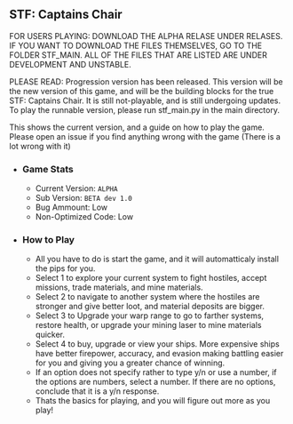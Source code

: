 ## STF: Captains Chair

FOR USERS PLAYING: DOWNLOAD THE ALPHA RELASE UNDER RELASES. IF YOU WANT TO DOWNLOAD THE FILES THEMSELVES, GO TO THE FOLDER STF_MAIN. ALL OF THE FILES THAT ARE LISTED ARE UNDER DEVELOPMENT AND UNSTABLE.

PLEASE READ: Progression version has been released. This version will be the new version of this game, and will be the building blocks for the true STF: Captains Chair. It is still not-playable, and is still undergoing updates. To play the runnable version, please run stf_main.py in the main directory.

This shows the current version, and a guide on how to play the game.
Please open an issue if you find anything wrong with the game (There is a lot wrong with it)

- ### Game Stats
    - Current Version: `ALPHA`
    - Sub Version: `BETA dev 1.0`
    - Bug Ammount: Low
    - Non-Optimized Code: Low
- ### How to Play
  - All you have to do is start the game, and it will automatticaly install the pips for you.
  - Select 1 to explore your current system to fight hostiles, accept missions, trade materials, and mine materials.
  - Select 2 to navigate to another system where the hostiles are stronger and give better loot, and material deposits are bigger.
  - Select 3 to Upgrade your warp range to go to farther systems, restore health, or upgrade your mining laser to mine materials quicker.
  - Select 4 to buy, upgrade or view your ships. More expensive ships have better firepower, accuracy, and evasion making battling easier for you and giving you a greater chance of winning.
  - If an option does not specify rather to type y/n or use a number, if the options are numbers, select a number. If there are no options, conclude that it is a y/n response.
  - Thats the basics for playing, and you will figure out more as you play!
